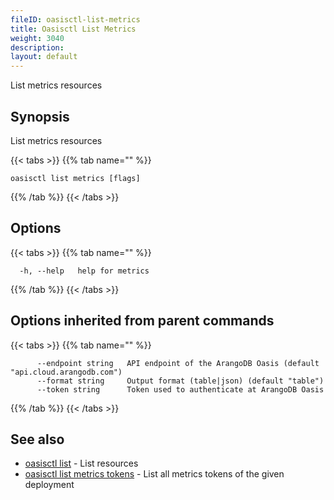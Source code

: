 ```yaml
---
fileID: oasisctl-list-metrics
title: Oasisctl List Metrics
weight: 3040
description: 
layout: default
---
```

List metrics resources

## Synopsis

List metrics resources

{{< tabs >}}
{{% tab name="" %}}
```
oasisctl list metrics [flags]
```
{{% /tab %}}
{{< /tabs >}}

## Options

{{< tabs >}}
{{% tab name="" %}}
```
  -h, --help   help for metrics
```
{{% /tab %}}
{{< /tabs >}}

## Options inherited from parent commands

{{< tabs >}}
{{% tab name="" %}}
```
      --endpoint string   API endpoint of the ArangoDB Oasis (default "api.cloud.arangodb.com")
      --format string     Output format (table|json) (default "table")
      --token string      Token used to authenticate at ArangoDB Oasis
```
{{% /tab %}}
{{< /tabs >}}

## See also

* [oasisctl list]()	 - List resources
* [oasisctl list metrics tokens](oasisctl-list-metrics-tokens)	 - List all metrics tokens of the given deployment

